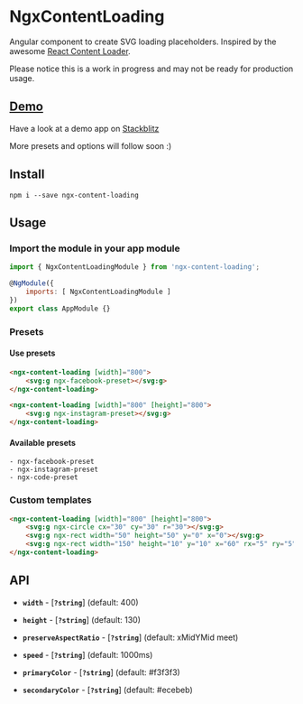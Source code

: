# NgxContentLoading

Angular component to create SVG loading placeholders. Inspired by the awesome [React Content Loader](https://github.com/danilowoz/react-content-loader).


Please notice this is a work in progress and may not be ready for production usage.

## [Demo](https://ngx-content-loading.stackblitz.io/)

Have a look at a demo app on [Stackblitz](https://ngx-content-loading.stackblitz.io/)

More presets and options will follow soon :)

## Install


    npm i --save ngx-content-loading


## Usage

### Import the module in your app module

```javascript
import { NgxContentLoadingModule } from 'ngx-content-loading';

@NgModule({
    imports: [ NgxContentLoadingModule ]
})
export class AppModule {}

```

### Presets

#### Use presets

```html
<ngx-content-loading [width]="800">
    <svg:g ngx-facebook-preset></svg:g>
</ngx-content-loading>

<ngx-content-loading [width]="800" [height]="800">
    <svg:g ngx-instagram-preset></svg:g>
</ngx-content-loading>
```

#### Available presets
    - ngx-facebook-preset
    - ngx-instagram-preset
    - ngx-code-preset


### Custom templates

```html
<ngx-content-loading [width]="800" [height]="800">
    <svg:g ngx-circle cx="30" cy="30" r="30"></svg:g>
    <svg:g ngx-rect width="50" height="50" y="0" x="0"></svg:g>
    <svg:g ngx-rect width="150" height="10" y="10" x="60" rx="5" ry="5"></svg:g>
</ngx-content-loading>
```

## API

- **`width`** - [**`?string`**] (default: 400)

- **`height`** - [**`?string`**] (default: 130)

- **`preserveAspectRatio`** - [**`?string`**] (default: xMidYMid meet)

- **`speed`** - [**`?string`**] (default: 1000ms)

- **`primaryColor`** - [**`?string`**] (default: #f3f3f3)

- **`secondaryColor`** - [**`?string`**] (default: #ecebeb)
